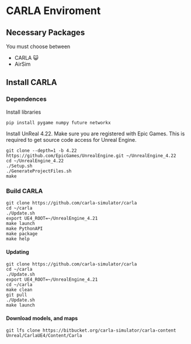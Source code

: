 # CARLA Enviroment 

## Necessary Packages

You must choose between

* CARLA :smiley_cat:
* AirSim

## Install CARLA

### Dependences

Install libraries

```shell
pip install pygame numpy future networkx
```

Install UnReal 4.22. Make sure you are registered with Epic Games. This is required to get source code access for Unreal Engine.

```shell
git clone --depth=1 -b 4.22 https://github.com/EpicGames/UnrealEngine.git ~/UnrealEngine_4.22
cd ~/UnrealEngine_4.22
./Setup.sh 
./GenerateProjectFiles.sh 
make
```

### Build CARLA

```shell
git clone https://github.com/carla-simulator/carla
cd ~/carla
./Update.sh
export UE4_ROOT=~/UnrealEngine_4.21
make launch 
make PythonAPI
make package
make help
```

#### Updating 

```shell
git clone https://github.com/carla-simulator/carla
cd ~/carla
./Update.sh
export UE4_ROOT=~/UnrealEngine_4.21
cd ~/carla
make clean
git pull
./Update.sh
make launch
```

#### Download models, and maps 

```shell
git lfs clone https://bitbucket.org/carla-simulator/carla-content Unreal/CarlaUE4/Content/Carla
```


